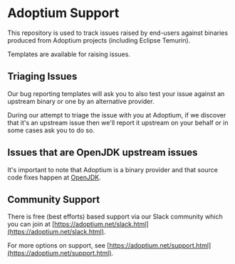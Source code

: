 # Adoptium Support

This repository is used to track issues raised by end-users against binaries produced from Adoptium projects (including Eclipse Temurin).

Templates are available for raising issues.

## Triaging Issues

Our bug reporting templates will ask you to also test your issue against an upstream binary or one by an alternative provider.

During our attempt to triage the issue with you at Adoptium, if we discover that it's an upstream issue then we'll report it upstream on your behalf or in some cases ask you to do so.

## Issues that are OpenJDK upstream issues

It's important to note that Adoptium is a binary provider and that source code fixes happen at [OpenJDK](https://openjdk.java.net).

## Community Support

There is free (best efforts) based support via our Slack community which you can join at [https://adoptium.net/slack.html](https://adoptium.net/slack.html).

For more options on support, see [https://adoptium.net/support.html](https://adoptium.net/support.html).

